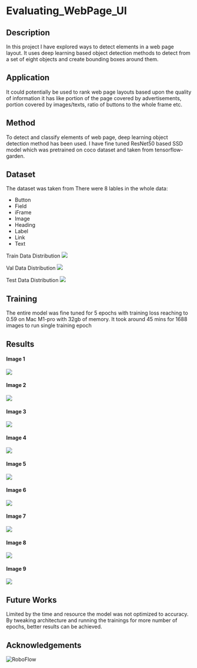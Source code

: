 # Evaluating_WebPage_UI

## Description
In this project I have explored ways to detect elements in a web page layout. It uses deep learning based object detection methods to detect from a set of eight objects and create bounding boxes around them.

## Application
It could potentially be used to rank web page layouts based upon the quality of information it has like portion of the page covered by advertisements, portion covered by images/texts, ratio of buttons to the whole frame etc.

## Method
To detect and classify elements of web page, deep learning object detection method has been used. I have fine tuned ResNet50 based SSD model which was pretrained on coco dataset and taken from tensorflow-garden.

## Dataset
The dataset was taken from [](!https://public.roboflow.com/object-detection/website-screenshots)
There were 8 lables in the whole data:
- Button
- Field
- iFrame
- Image
- Heading
- Label
- Link
- Text

Train Data Distribution
![](https://github.com/Ayush-Mi/Evaluating_WebPage_UI/blob/main/img/train.png)

Val Data Distribution
![](https://github.com/Ayush-Mi/Evaluating_WebPage_UI/blob/main/img/val.png)

Test Data Distribution
![](https://github.com/Ayush-Mi/Evaluating_WebPage_UI/blob/main/img/test.png)

## Training
The entire model was fine tuned for 5 epochs with training loss reaching to 0.59 on Mac M1-pro with 32gb of memory. It took around 45 mins for 1688 images to run single training epoch 

## Results

#### Image 1
![](https://github.com/Ayush-Mi/Evaluating_WebPage_UI/blob/main/results/gif_frame_118.jpg)

#### Image 2
![](https://github.com/Ayush-Mi/Evaluating_WebPage_UI/blob/main/results/gif_frame_119.jpg)

#### Image 3
![](https://github.com/Ayush-Mi/Evaluating_WebPage_UI/blob/main/results/gif_frame_110.jpg)

#### Image 4
![](https://github.com/Ayush-Mi/Evaluating_WebPage_UI/blob/main/results/gif_frame_111.jpg)

#### Image 5
![](https://github.com/Ayush-Mi/Evaluating_WebPage_UI/blob/main/results/gif_frame_112.jpg)

#### Image 6
![](https://github.com/Ayush-Mi/Evaluating_WebPage_UI/blob/main/results/gif_frame_113.jpg)

#### Image 7
![](https://github.com/Ayush-Mi/Evaluating_WebPage_UI/blob/main/results/gif_frame_114.jpg)

#### Image 8
![](https://github.com/Ayush-Mi/Evaluating_WebPage_UI/blob/main/results/gif_frame_115.jpg)

#### Image 9
![](https://github.com/Ayush-Mi/Evaluating_WebPage_UI/blob/main/results/gif_frame_116.jpg)

## Future Works
Limited by the time and resource the model was not optimized to accuracy. By tweaking architecture and running the trainings for more number of epochs, better results can be achieved.

## Acknowledgements
![RoboFlow](https://public.roboflow.com/object-detection/website-screenshots)
